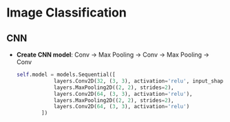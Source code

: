 # Image Classification    
## CNN

* **Create CNN model**: Conv -> Max Pooling -> Conv -> Max Pooling -> Conv

  ```python
  self.model = models.Sequential([
              layers.Conv2D(32, (3, 3), activation='relu', input_shape=(32, 32, 3)),
              layers.MaxPooling2D((2, 2), strides=2),
              layers.Conv2D(64, (3, 3), activation='relu'),
              layers.MaxPooling2D((2, 2), strides=2),
              layers.Conv2D(64, (3, 3), activation='relu')
          ])
  ```

  
